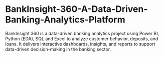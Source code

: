 # BankInsight-360-A-Data-Driven-Banking-Analytics-Platform
BankInsight 360 is a data-driven banking analytics project using Power BI, Python (EDA), SQL and Excel to analyze customer behavior, deposits, and loans. It delivers interactive dashboards, insights, and reports to support data-driven decision-making in the banking sector.

